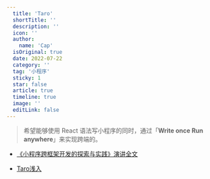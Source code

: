 ```yaml
---
  title: 'Taro'
  shortTitle: ''
  description: ''
  icon: ''
  author:
    name: 'Cap'
  isOriginal: true
  date: 2022-07-22
  category: ''
  tag: '小程序'
  sticky: 1
  star: false
  article: true
  timeline: true
  image: ''
  editLink: false
---
```


  > 希望能够使用 React 语法写小程序的同时，通过「**Write once Run anywhere**」来实现跨端的。

- [《小程序跨框架开发的探索与实践》演讲全文](https://docs.taro.zone/blog/2020-01-02-gmtc/)

- [Taro浅入](./Taro.pdf)
